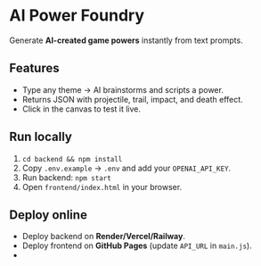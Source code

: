 # AI Power Foundry

Generate **AI-created game powers** instantly from text prompts.

## Features
- Type any theme → AI brainstorms and scripts a power.
- Returns JSON with projectile, trail, impact, and death effect.
- Click in the canvas to test it live.

## Run locally
1. `cd backend && npm install`
2. Copy `.env.example` → `.env` and add your `OPENAI_API_KEY`.
3. Run backend: `npm start`
4. Open `frontend/index.html` in your browser.

## Deploy online
- Deploy backend on **Render/Vercel/Railway**.
- Deploy frontend on **GitHub Pages** (update `API_URL` in `main.js`).
- 

